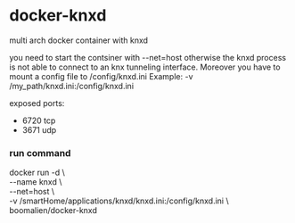 # docker-knxd
multi arch docker container with knxd

you need to start the contsiner with --net=host otherwise the knxd process is not able to connect to an knx tunneling interface.
Moreover you have to mount a config file to /config/knxd.ini
Example: -v /my_path/knxd.ini:/config/knxd.ini 

exposed ports:
- 6720 tcp
- 3671 udp

### run command
docker run -d \\\
  --name knxd \\\
  --net=host \\\
  -v /smartHome/applications/knxd/knxd.ini:/config/knxd.ini \\\
  boomalien/docker-knxd
  
